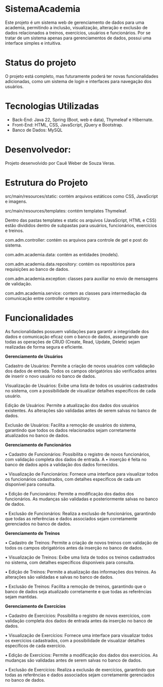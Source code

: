 # SistemaAcademia
Este projeto é um sistema web de gerenciamento de dados para uma academia, permitindo a inclusão, visualização, alteração e exclusão de dados relacionados a treinos, exercícios, usuários e funcionários.
Por se tratar de um sistema apenas para gerenciamentos de dados, possui uma interface simples e intuitiva. 

# Status do projeto
O projeto está completo, mas futuramente poderá ter novas funcionalidades adicionadas, como um sistema de login e interfaces para navegação dos usuários.

# Tecnologias Utilizadas
- Back-End: Java 22, Spring (Boot, web e data), Thymeleaf e Hibernate.
- Front-End: HTML, CSS, JavaScript, jQuery e Bootstrap.
- Banco de Dados: MySQL

# Desenvolvedor: 
Projeto desenvolvido por Cauê Weber de Souza Veras.

# Estrutura do Projeto
src/main/resources/static: contém arquivos estáticos como CSS, JavaScript e imagens.

src/main/resources/templates: contém templates Thymeleaf.

Dentro das pastas templates e static os arquivos (JavaScript, HTML e CSS) estão divididos dentro de subpastas para usuários, funcionários, exercícios e treinos.


com.adm.controller: contém os arquivos para controle de get e post do sistema.

com.adm.academia.data: contém as entidades (models).

com.adm.academia.data.repository: contém os repositórios para requisições ao banco de dados.

com.adm.academia.exception: classes para auxiliar no envio de mensagens de validação.

com.adm.academia.service: contem as classes para intermediação da comunicação entre controller e repository.

# Funcionalidades
As funcionalidades possuem validações para garantir a integridade dos dados e comunicação eficaz com o banco de dados, assegurando que todas as operações de CRUD (Create, Read, Update, Delete) sejam realizadas de forma segura e eficiente.

**Gerenciamento de Usuários**

Cadastro de Usuários: Permite a criação de novos usuários com validação dos dados de entrada. Todos os campos obrigatórios são verificados antes de inserir o novo usuário no banco de dados.

Visualização de Usuários: Exibe uma lista de todos os usuários cadastrados no sistema, com a possibilidade de visualizar detalhes específicos de cada usuário.

Edição de Usuários: Permite a atualização dos dados dos usuários existentes. As alterações são validadas antes de serem salvas no banco de dados.

Exclusão de Usuários: Facilita a remoção de usuários do sistema, garantindo que todos os dados relacionados sejam corretamente atualizados no banco de dados.    


**Gerenciamento de Funcionários**

• Cadastro de Funcionários: Possibilita o registro de novos funcionários, com validação completa dos dados de entrada. A • inserção é feita no banco de dados após a validação dos dados fornecidos.

• Visualização de Funcionários: Fornece uma interface para visualizar todos os funcionários cadastrados, com detalhes específicos de cada um disponível para consulta.

• Edição de Funcionários: Permite a modificação dos dados dos funcionários. As mudanças são validadas e posteriormente salvas no banco de dados.

• Exclusão de Funcionários: Realiza a exclusão de funcionários, garantindo que todas as referências e dados associados sejam corretamente gerenciados no banco de dados.    


**Gerenciamento de Treinos**

• Cadastro de Treinos: Permite a criação de novos treinos com validação de todos os campos obrigatórios antes da inserção no banco de dados.

• Visualização de Treinos: Exibe uma lista de todos os treinos cadastrados no sistema, com detalhes específicos disponíveis para consulta.

• Edição de Treinos: Permite a atualização das informações dos treinos. As alterações são validadas e salvas no banco de dados.

• Exclusão de Treinos: Facilita a remoção de treinos, garantindo que o banco de dados seja atualizado corretamente e que todas as referências sejam mantidas.    

**Gerenciamento de Exercícios**

• Cadastro de Exercícios: Possibilita o registro de novos exercícios, com validação completa dos dados de entrada antes da inserção no banco de dados.

• Visualização de Exercícios: Fornece uma interface para visualizar todos os exercícios cadastrados, com a possibilidade de visualizar detalhes específicos de cada exercício.

• Edição de Exercícios: Permite a modificação dos dados dos exercícios. As mudanças são validadas antes de serem salvas no banco de dados.

• Exclusão de Exercícios: Realiza a exclusão de exercícios, garantindo que todas as referências e dados associados sejam corretamente gerenciados no banco de dados.    
